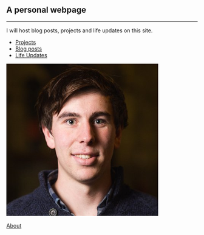 ## A personal webpage

***

I will host blog posts, projects and life updates on this site.

* [Projects](Nature-based-Solutions.md)
* [Blog posts](2020-03-12-first-post.md)
* [Life Updates]()

![alt text](profile.jpg)

[About](about.md)
